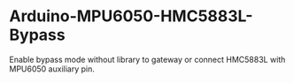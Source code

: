 # Arduino-MPU6050-HMC5883L-Bypass
Enable bypass mode without library to gateway or connect HMC5883L with MPU6050 auxiliary pin.

